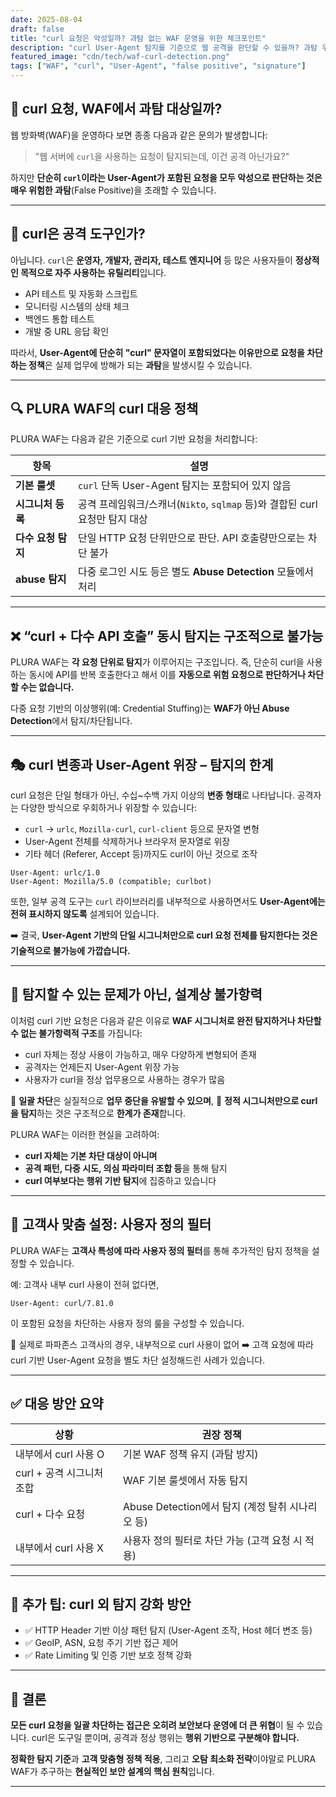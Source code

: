 ```yaml
---
date: 2025-08-04  
draft: false  
title: "curl 요청은 악성일까? 과탐 없는 WAF 운영을 위한 체크포인트"  
description: "curl User-Agent 탐지를 기준으로 웹 공격을 판단할 수 있을까? 과탐 우려와 실제 대응 방안을 PLURA WAF 기준으로 정리합니다."  
featured_image: "cdn/tech/waf-curl-detection.png"  
tags: ["WAF", "curl", "User-Agent", "false positive", "signature"]  
---
```


## 🧪 curl 요청, WAF에서 과탐 대상일까?

웹 방화벽(WAF)을 운영하다 보면 종종 다음과 같은 문의가 발생합니다:

> "웹 서버에 `curl`을 사용하는 요청이 탐지되는데, 이건 공격 아닌가요?"

하지만 **단순히 `curl`이라는 User-Agent가 포함된 요청을 모두 악성으로 판단하는 것은 매우 위험한 과탐**(False Positive)을 초래할 수 있습니다.

---

## 🤔 curl은 공격 도구인가?

아닙니다. `curl`은 **운영자, 개발자, 관리자, 테스트 엔지니어** 등 많은 사용자들이 **정상적인 목적으로 자주 사용하는 유틸리티**입니다.

* API 테스트 및 자동화 스크립트
* 모니터링 시스템의 상태 체크
* 백엔드 통합 테스트
* 개발 중 URL 응답 확인

따라서, **User-Agent에 단순히 "curl" 문자열이 포함되었다는 이유만으로 요청을 차단하는 정책**은 실제 업무에 방해가 되는 **과탐**을 발생시킬 수 있습니다.

---

## 🔍 PLURA WAF의 curl 대응 정책

PLURA WAF는 다음과 같은 기준으로 curl 기반 요청을 처리합니다:

| 항목           | 설명                                                    |
| ------------ | ----------------------------------------------------- |
| **기본 룰셋**    | `curl` 단독 User-Agent 탐지는 포함되어 있지 않음                   |
| **시그니처 등록**  | 공격 프레임워크/스캐너(`Nikto`, `sqlmap` 등)와 결합된 curl 요청만 탐지 대상 |
| **다수 요청 탐지** | 단일 HTTP 요청 단위만으로 판단. API 호출량만으로는 차단 불가                |
| **abuse 탐지** | 다중 로그인 시도 등은 별도 **Abuse Detection** 모듈에서 처리           |

---

## ❌ “curl + 다수 API 호출” 동시 탐지는 구조적으로 불가능

PLURA WAF는 **각 요청 단위로 탐지**가 이루어지는 구조입니다.
즉, 단순히 curl을 사용하는 동시에 API를 반복 호출한다고 해서 이를 **자동으로 위험 요청으로 판단하거나 차단할 수는 없습니다.**

다중 요청 기반의 이상행위(예: Credential Stuffing)는 **WAF가 아닌 Abuse Detection**에서 탐지/차단됩니다.

---

## 🎭 curl 변종과 User-Agent 위장 – 탐지의 한계

curl 요청은 단일 형태가 아닌, 수십\~수백 가지 이상의 **변종 형태**로 나타납니다. 공격자는 다양한 방식으로 우회하거나 위장할 수 있습니다:

* `curl` → `urlc`, `Mozilla-curl`, `curl-client` 등으로 문자열 변형
* User-Agent 전체를 삭제하거나 브라우저 문자열로 위장
* 기타 헤더 (Referer, Accept 등)까지도 curl이 아닌 것으로 조작

```http
User-Agent: urlc/1.0
User-Agent: Mozilla/5.0 (compatible; curlbot)
```

또한, 일부 공격 도구는 `curl` 라이브러리를 내부적으로 사용하면서도 **User-Agent에는 전혀 표시하지 않도록** 설계되어 있습니다.

➡️ 결국, **User-Agent 기반의 단일 시그니처만으로 curl 요청 전체를 탐지한다는 것은 기술적으로 불가능에 가깝습니다.**

---

## 🚫 탐지할 수 있는 문제가 아닌, 설계상 불가항력

이처럼 curl 기반 요청은 다음과 같은 이유로 **WAF 시그니처로 완전 탐지하거나 차단할 수 없는 불가항력적 구조**를 가집니다:

* curl 자체는 정상 사용이 가능하고, 매우 다양하게 변형되어 존재
* 공격자는 언제든지 User-Agent 위장 가능
* 사용자가 curl을 정상 업무용으로 사용하는 경우가 많음

📌 **일괄 차단**은 실질적으로 **업무 중단을 유발할 수 있으며**,
📌 **정적 시그니처만으로 curl을 탐지**하는 것은 구조적으로 **한계가 존재**합니다.

PLURA WAF는 이러한 현실을 고려하여:

* **curl 자체는 기본 차단 대상이 아니며**
* **공격 패턴, 다중 시도, 의심 파라미터 조합 등**을 통해 탐지
* **curl 여부보다는 행위 기반 탐지**에 집중하고 있습니다

---

## 🧩 고객사 맞춤 설정: 사용자 정의 필터

PLURA WAF는 **고객사 특성에 따라 사용자 정의 필터**를 통해 추가적인 탐지 정책을 설정할 수 있습니다.

예: 고객사 내부 curl 사용이 전혀 없다면,

```http
User-Agent: curl/7.81.0
```

이 포함된 요청을 차단하는 사용자 정의 룰을 구성할 수 있습니다.

📌 실제로 파파존스 고객사의 경우, 내부적으로 curl 사용이 없어
➡️ 고객 요청에 따라 curl 기반 User-Agent 요청을 별도 차단 설정해드린 사례가 있습니다.

---

## ✅ 대응 방안 요약

| 상황                | 권장 정책                               |
| ----------------- | ----------------------------------- |
| 내부에서 curl 사용 O    | 기본 WAF 정책 유지 (과탐 방지)                |
| curl + 공격 시그니처 조합 | WAF 기본 룰셋에서 자동 탐지                   |
| curl + 다수 요청      | Abuse Detection에서 탐지 (계정 탈취 시나리오 등) |
| 내부에서 curl 사용 X    | 사용자 정의 필터로 차단 가능 (고객 요청 시 적용)       |

---

## 🔐 추가 팁: curl 외 탐지 강화 방안

* ✅ HTTP Header 기반 이상 패턴 탐지 (User-Agent 조작, Host 헤더 변조 등)
* ✅ GeoIP, ASN, 요청 주기 기반 접근 제어
* ✅ Rate Limiting 및 인증 기반 보호 정책 강화

---

## 📌 결론

**모든 curl 요청을 일괄 차단하는 접근은 오히려 보안보다 운영에 더 큰 위협**이 될 수 있습니다.
curl은 도구일 뿐이며, 공격과 정상 행위는 **행위 기반으로 구분해야 합니다.**

**정확한 탐지 기준**과 **고객 맞춤형 정책 적용**, 그리고 **오탐 최소화 전략**이야말로
PLURA WAF가 추구하는 **현실적인 보안 설계의 핵심 원칙**입니다.

---
